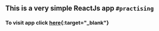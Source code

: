 ## This is a very simple ReactJs app `#practising`


### To visit app click [here](https://gameboy-stack.github.io/counter/){:target="_blank"}